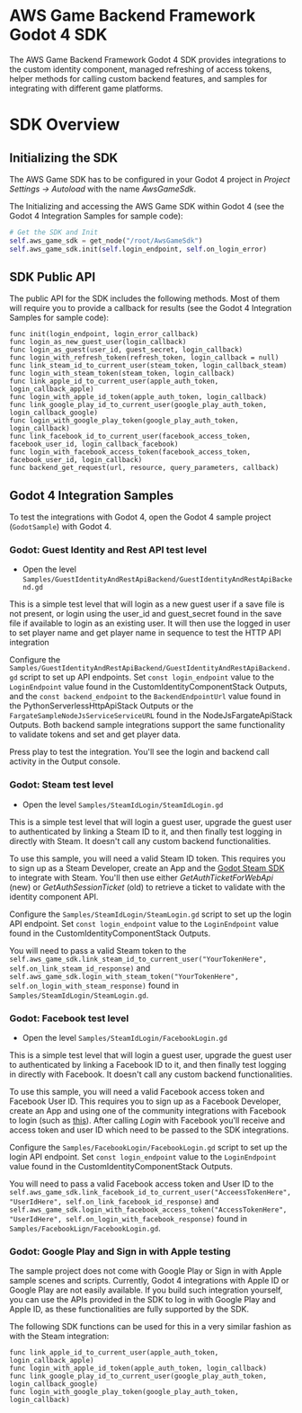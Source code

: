 # AWS Game Backend Framework Godot 4 SDK

The AWS Game Backend Framework Godot 4 SDK provides integrations to the custom identity component, managed refreshing of access tokens, helper methods for calling custom backend features, and samples for integrating with different game platforms.

# SDK Overview

## Initializing the SDK

The AWS Game SDK has to be configured in your Godot 4 project in _Project Settings -> Autoload_ with the name _AwsGameSdk_.

The Initializing and accessing the AWS Game SDK within Godot 4 (see the Godot 4 Integration Samples for sample code):

```python
# Get the SDK and Init
self.aws_game_sdk = get_node("/root/AwsGameSdk")
self.aws_game_sdk.init(self.login_endpoint, self.on_login_error)
```

## SDK Public API

The public API for the SDK includes the following methods. Most of them will require you to provide a callback for results (see the Godot 4 Integration Samples for sample code):

```text
func init(login_endpoint, login_error_callback)
func login_as_new_guest_user(login_callback)
func login_as_guest(user_id, guest_secret, login_callback)
func login_with_refresh_token(refresh_token, login_callback = null)
func link_steam_id_to_current_user(steam_token, login_callback_steam)
func login_with_steam_token(steam_token, login_callback)
func link_apple_id_to_current_user(apple_auth_token, login_callback_apple)
func login_with_apple_id_token(apple_auth_token, login_callback)
func link_google_play_id_to_current_user(google_play_auth_token, login_callback_google)
func login_with_google_play_token(google_play_auth_token, login_callback)
func link_facebook_id_to_current_user(facebook_access_token, facebook_user_id, login_callback_facebook)
func login_with_facebook_access_token(facebook_access_token, facebook_user_id, login_callback)
func backend_get_request(url, resource, query_parameters, callback)
```

## Godot 4 Integration Samples

To test the integrations with Godot 4, open the Godot 4 sample project (`GodotSample`) with Godot 4.

### Godot: Guest Identity and Rest API test level

* Open the level `Samples/GuestIdentityAndRestApiBackend/GuestIdentityAndRestApiBackend.gd`

This is a simple test level that will login as a new guest user if a save file is not present, or login using the user_id and guest_secret found in the save file if available to login as an existing user. It will then use the logged in user to set player name and get player name in sequence to test the HTTP API integration

Configure the `Samples/GuestIdentityAndRestApiBackend/GuestIdentityAndRestApiBackend.gd` script to set up API endpoints. Set `const login_endpoint` value to the `LoginEndpoint` value found in the CustomIdentityComponentStack Outputs, and the `const backend_endpoint` to the `BackendEndpointUrl` value found in the PythonServerlessHttpApiStack Outputs or the `FargateSampleNodeJsServiceServiceURL` found in the NodeJsFargateApiStack Outputs. Both backend sample integrations support the same functionality to validate tokens and set and get player data.

Press play to test the integration. You'll see the login and backend call activity in the Output console.

### Godot: Steam test level

* Open the level `Samples/SteamIdLogin/SteamIdLogin.gd`

This is a simple test level that will login a guest user, upgrade the guest user to authenticated by linking a Steam ID to it, and then finally test logging in directly with Steam. It doesn't call any custom backend functionalities.

To use this sample, you will need a valid Steam ID token. This requires you to sign up as a Steam Developer, create an App and the [Godot Steam SDK](https://godotsteam.com/) to integrate with Steam. You'll then use either _GetAuthTicketForWebApi_ (new) or _GetAuthSessionTicket_ (old) to retrieve a ticket to validate with the identity component API.

Configure the `Samples/SteamIdLogin/SteamLogin.gd` script to set up the login API endpoint. Set `const login_endpoint` value to the `LoginEndpoint` value found in the CustomIdentityComponentStack Outputs.

You will need to pass a valid Steam token to the `self.aws_game_sdk.link_steam_id_to_current_user("YourTokenHere", self.on_link_steam_id_response)` and `self.aws_game_sdk.login_with_steam_token("YourTokenHere", self.on_login_with_steam_response)` found in `Samples/SteamIdLogin/SteamLogin.gd`.

### Godot: Facebook test level

* Open the level `Samples/SteamIdLogin/FacebookLogin.gd`

This is a simple test level that will login a guest user, upgrade the guest user to authenticated by linking a Facebook ID to it, and then finally test logging in directly with Facebook. It doesn't call any custom backend functionalities.

To use this sample, you will need a valid Facebook access token and Facebook User ID. This requires you to sign up as a Facebook Developer, create an App and using one of the community integrations with Facebook to login (such as [this](https://github.com/DrMoriarty/godot-facebook)). After calling _Login_ with Facebook you'll receive and access token and user ID which need to be passed to the SDK integrations.

Configure the `Samples/FacebookLogin/FacebookLogin.gd` script to set up the login API endpoint. Set `const login_endpoint` value to the `LoginEndpoint` value found in the CustomIdentityComponentStack Outputs.

You will need to pass a valid Facebook access token and User ID to the `self.aws_game_sdk.link_facebook_id_to_current_user("AcceessTokenHere", "UserIdHere", self.on_link_facebook_id_response)` and `self.aws_game_sdk.login_with_facebook_access_token("AccessTokenHere", "UserIdHere", self.on_login_with_facebook_response)` found in `Samples/FacebookLign/FacebookLogin.gd`.

### Godot: Google Play and Sign in with Apple testing

The sample project does not come with Google Play or Sign in with Apple sample scenes and scripts. Currently, Godot 4 integrations with Apple ID or Google Play are not easily available. If you build such integration yourself, you can use the APIs provided in the SDK to log in with Google Play and Apple ID, as these functionalities are fully supported by the SDK.

The following SDK functions can be used for this in a very similar fashion as with the Steam integration:

```text
func link_apple_id_to_current_user(apple_auth_token, login_callback_apple)
func login_with_apple_id_token(apple_auth_token, login_callback)
func link_google_play_id_to_current_user(google_play_auth_token, login_callback_google)
func login_with_google_play_token(google_play_auth_token, login_callback)
```




